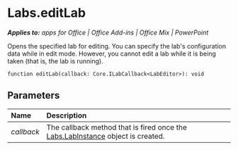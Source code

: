 
# Labs.editLab

 _**Applies to:** apps for Office | Office Add-ins | Office Mix | PowerPoint_

Opens the specified lab for editing. You can specify the lab's configuration data while in edit mode. However, you cannot edit a lab while it is being taken (that is, the lab is running).

```
function editLab(callback: Core.ILabCallback<LabEditor>): void
```


## Parameters


|**Name**|**Description**|
|:-----|:-----|
| _callback_|The callback method that is fired once the [Labs.LabInstance](../powerpoint/office-mix/reference/labs.labinstance.md) object is created.|
